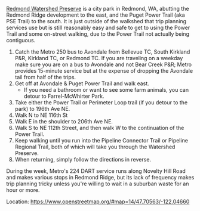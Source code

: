 [Redmond Watershed Preserve](https://www.redmond.gov/facilities/facility/details/watershedpreserve-56) is a city park in Redmond, WA, abutting the Redmond Ridge development to the east, and the Puget Power Trail (aka PSE Trail) to the south. It is just outside of the walkshed that trip planning services use but is still reasonably easy and safe to get to using the Power Trail and some on-street walking, due to the Power Trail not actually being contiguous.

1. Catch the Metro 250 bus to Avondale from Bellevue TC, South Kirkland P&R, Kirkland TC, or Redmond TC. If you are traveling on a weekday make sure you are on a bus to Avondale and not Bear Creek P&R; Metro provides 15-minute service but at the expense of dropping the Avondale tail from half of the trips.
1. Get off at Avondale & Puget Power Trail and walk east.
   - If you need a bathroom or want to see some farm animals, you can detour to Farrel-McWhirter Park.
1. Take either the Power Trail or Perimeter Loop trail (if you detour to the park) to 196th Ave NE.
1. Walk N to NE 116th St
1. Walk E in the shoulder to 206th Ave NE.
1. Walk S to NE 112th Street, and then walk W to the continuation of the Power Trail.
1. Keep walking until you run into the Pipeline Connector Trail or Pipeline Regional Trail, both of which will take you through the Watershed Preserve.
1. When returning, simply follow the directions in reverse.

During the week, Metro's 224 DART service runs along Novelty Hill Road and makes various stops in Redmond Ridge, but its lack of frequency makes trip planning tricky unless you're willing to wait in a suburban waste for an hour or more.

Location: https://www.openstreetmap.org/#map=14/47.70563/-122.04660
